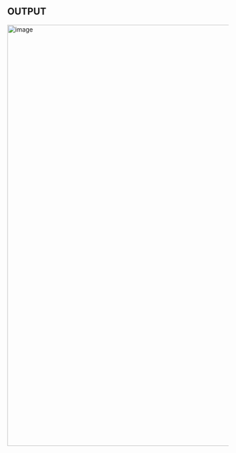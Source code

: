 ## OUTPUT

<img width="958" alt="image" src="https://github.com/mvharsh/Web-Technology/assets/111365320/acdefe48-c09b-46b0-b0cf-0639958155ca">

